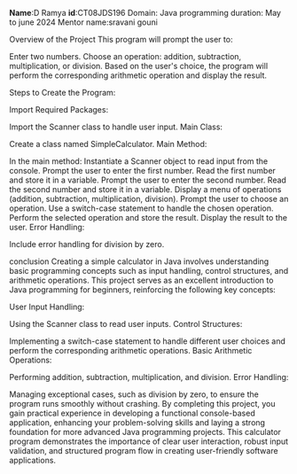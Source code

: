 **Name**:D Ramya
**id**:CT08JDS196
Domain: Java programming
duration: May to june 2024
Mentor name:sravani gouni

Overview of the Project 
This program will prompt the user to:

Enter two numbers.
Choose an operation: addition, subtraction, multiplication, or division.
Based on the user's choice, the program will perform the corresponding arithmetic operation and display the result.

Steps to Create the Program:

Import Required Packages:

Import the Scanner class to handle user input.
Main Class:

Create a class named SimpleCalculator.
Main Method:

In the main method:
Instantiate a Scanner object to read input from the console.
Prompt the user to enter the first number.
Read the first number and store it in a variable.
Prompt the user to enter the second number.
Read the second number and store it in a variable.
Display a menu of operations (addition, subtraction, multiplication, division).
Prompt the user to choose an operation.
Use a switch-case statement to handle the chosen operation.
Perform the selected operation and store the result.
Display the result to the user.
Error Handling:

Include error handling for division by zero.

conclusion
Creating a simple calculator in Java involves understanding basic programming concepts such as input handling, control structures, and arithmetic operations. This project serves as an excellent introduction to Java programming for beginners, reinforcing the following key concepts:

User Input Handling:

Using the Scanner class to read user inputs.
Control Structures:

Implementing a switch-case statement to handle different user choices and perform the corresponding arithmetic operations.
Basic Arithmetic Operations:

Performing addition, subtraction, multiplication, and division.
Error Handling:

Managing exceptional cases, such as division by zero, to ensure the program runs smoothly without crashing.
By completing this project, you gain practical experience in developing a functional console-based application, enhancing your problem-solving skills and laying a strong foundation for more advanced Java programming projects. This calculator program demonstrates the importance of clear user interaction, robust input validation, and structured program flow in creating user-friendly software applications.
